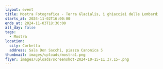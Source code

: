 ```yaml
---
layout: event
title: Mostra Fotografica - Terra Glacialis, i ghiacciai delle Lombardia
starts_at: 2024-11-02T16:00:00
ends_at: 2024-11-03T18:30:00
all_day: false
tags:
  - Mostra
location:
  city: Corbetta
  address: Sala Don Sacchi, piazza Canonica 5
thumbnail: images/uploads/mostra1.png
flyer: images/uploads/screenshot-2024-10-15-11.37.15-.png
---
```

